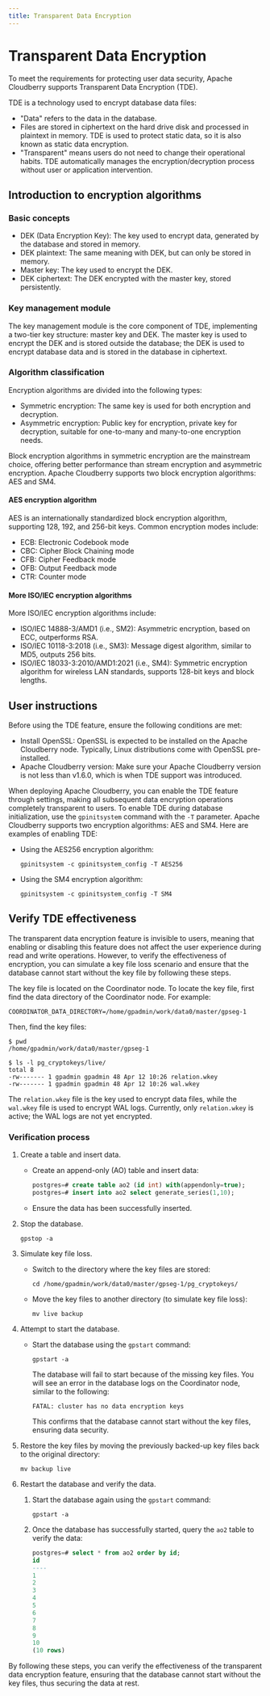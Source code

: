 ```yaml
---
title: Transparent Data Encryption
---
```


# Transparent Data Encryption

To meet the requirements for protecting user data security, Apache Cloudberry supports Transparent Data Encryption (TDE).

TDE is a technology used to encrypt database data files:

- "Data" refers to the data in the database.
- Files are stored in ciphertext on the hard drive disk and processed in plaintext in memory. TDE is used to protect static data, so it is also known as static data encryption.
- "Transparent" means users do not need to change their operational habits. TDE automatically manages the encryption/decryption process without user or application intervention.

## Introduction to encryption algorithms

### Basic concepts

- DEK (Data Encryption Key): The key used to encrypt data, generated by the database and stored in memory.
- DEK plaintext: The same meaning with DEK, but can only be stored in memory.
- Master key: The key used to encrypt the DEK.
- DEK ciphertext: The DEK encrypted with the master key, stored persistently.

### Key management module

The key management module is the core component of TDE, implementing a two-tier key structure: master key and DEK. The master key is used to encrypt the DEK and is stored outside the database; the DEK is used to encrypt database data and is stored in the database in ciphertext.

### Algorithm classification

Encryption algorithms are divided into the following types:

- Symmetric encryption: The same key is used for both encryption and decryption.
- Asymmetric encryption: Public key for encryption, private key for decryption, suitable for one-to-many and many-to-one encryption needs.

Block encryption algorithms in symmetric encryption are the mainstream choice, offering better performance than stream encryption and asymmetric encryption. Apache Cloudberry supports two block encryption algorithms: AES and SM4.

#### AES encryption algorithm

AES is an internationally standardized block encryption algorithm, supporting 128, 192, and 256-bit keys. Common encryption modes include:

- ECB: Electronic Codebook mode
- CBC: Cipher Block Chaining mode
- CFB: Cipher Feedback mode
- OFB: Output Feedback mode
- CTR: Counter mode

#### More ISO/IEC encryption algorithms

More ISO/IEC encryption algorithms include:

- ISO/IEC 14888-3/AMD1 (i.e., SM2): Asymmetric encryption, based on ECC, outperforms RSA.
- ISO/IEC 10118-3:2018 (i.e., SM3): Message digest algorithm, similar to MD5, outputs 256 bits.
- ISO/IEC 18033-3:2010/AMD1:2021 (i.e., SM4): Symmetric encryption algorithm for wireless LAN standards, supports 128-bit keys and block lengths.

## User instructions

Before using the TDE feature, ensure the following conditions are met:

- Install OpenSSL: OpenSSL is expected to be installed on the Apache Cloudberry node. Typically, Linux distributions come with OpenSSL pre-installed.
- Apache Cloudberry version: Make sure your Apache Cloudberry version is not less than v1.6.0, which is when TDE support was introduced.

When deploying Apache Cloudberry, you can enable the TDE feature through settings, making all subsequent data encryption operations completely transparent to users. To enable TDE during database initialization, use the `gpinitsystem` command with the `-T` parameter. Apache Cloudberry supports two encryption algorithms: AES and SM4. Here are examples of enabling TDE:

- Using the AES256 encryption algorithm:

    ```shell
    gpinitsystem -c gpinitsystem_config -T AES256
    ```

- Using the SM4 encryption algorithm:

    ```shell
    gpinitsystem -c gpinitsystem_config -T SM4
    ```

## Verify TDE effectiveness

The transparent data encryption feature is invisible to users, meaning that enabling or disabling this feature does not affect the user experience during read and write operations. However, to verify the effectiveness of encryption, you can simulate a key file loss scenario and ensure that the database cannot start without the key file by following these steps.

The key file is located on the Coordinator node. To locate the key file, first find the data directory of the Coordinator node. For example:

```shell
COORDINATOR_DATA_DIRECTORY=/home/gpadmin/work/data0/master/gpseg-1
```

Then, find the key files:

```shell
$ pwd
/home/gpadmin/work/data0/master/gpseg-1

$ ls -l pg_cryptokeys/live/
total 8
-rw------- 1 gpadmin gpadmin 48 Apr 12 10:26 relation.wkey
-rw------- 1 gpadmin gpadmin 48 Apr 12 10:26 wal.wkey
```

The `relation.wkey` file is the key used to encrypt data files, while the `wal.wkey` file is used to encrypt WAL logs. Currently, only `relation.wkey` is active; the WAL logs are not yet encrypted.

### Verification process

1. Create a table and insert data.

    - Create an append-only (AO) table and insert data:

        ```sql
        postgres=# create table ao2 (id int) with(appendonly=true);
        postgres=# insert into ao2 select generate_series(1,10);
        ```

    - Ensure the data has been successfully inserted.

2. Stop the database.

    ```shell
    gpstop -a
    ```

3. Simulate key file loss.

    - Switch to the directory where the key files are stored:

        ```shell
        cd /home/gpadmin/work/data0/master/gpseg-1/pg_cryptokeys/
        ```

    - Move the key files to another directory (to simulate key file loss):

        ```shell
        mv live backup
        ```

4. Attempt to start the database.

    - Start the database using the `gpstart` command:

        ```shell
        gpstart -a
        ```

        The database will fail to start because of the missing key files. You will see an error in the database logs on the Coordinator node, similar to the following:

        ```shell
        FATAL: cluster has no data encryption keys
        ```

        This confirms that the database cannot start without the key files, ensuring data security.

5. Restore the key files by moving the previously backed-up key files back to the original directory:

    ```shell
    mv backup live
    ```

6. Restart the database and verify the data.

    1. Start the database again using the `gpstart` command:

        ```shell
        gpstart -a
        ```

    2. Once the database has successfully started, query the `ao2` table to verify the data:

        ```sql
        postgres=# select * from ao2 order by id;
        id
        ----
        1
        2
        3
        4
        5
        6
        7
        8
        9
        10
        (10 rows)
        ```

By following these steps, you can verify the effectiveness of the transparent data encryption feature, ensuring that the database cannot start without the key files, thus securing the data at rest.
